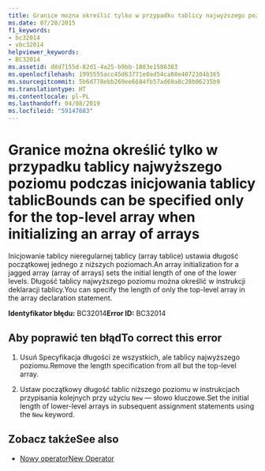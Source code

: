 ```yaml
---
title: Granice można określić tylko w przypadku tablicy najwyższego poziomu podczas inicjowania tablicy tablic
ms.date: 07/20/2015
f1_keywords:
- bc32014
- vbc32014
helpviewer_keywords:
- BC32014
ms.assetid: d8d7155d-82d1-4a25-b9bb-1883e1586383
ms.openlocfilehash: 1995555acc45d63771e0ad54ca88e4072104b365
ms.sourcegitcommit: 5b6d778ebb269ee6684fb57ad69a8c28b06235b9
ms.translationtype: HT
ms.contentlocale: pl-PL
ms.lasthandoff: 04/08/2019
ms.locfileid: "59147683"
---
```

# <a name="bounds-can-be-specified-only-for-the-top-level-array-when-initializing-an-array-of-arrays"></a><span data-ttu-id="b78b9-102">Granice można określić tylko w przypadku tablicy najwyższego poziomu podczas inicjowania tablicy tablic</span><span class="sxs-lookup"><span data-stu-id="b78b9-102">Bounds can be specified only for the top-level array when initializing an array of arrays</span></span>
<span data-ttu-id="b78b9-103">Inicjowanie tablicy nieregularnej tablicy (array tablice) ustawia długość początkowej jednego z niższych poziomach.</span><span class="sxs-lookup"><span data-stu-id="b78b9-103">An array initialization for a jagged array (array of arrays) sets the initial length of one of the lower levels.</span></span> <span data-ttu-id="b78b9-104">Długość tablicy najwyższego poziomu można określić w instrukcji deklaracji tablicy.</span><span class="sxs-lookup"><span data-stu-id="b78b9-104">You can specify the length of only the top-level array in the array declaration statement.</span></span>  
  
 <span data-ttu-id="b78b9-105">**Identyfikator błędu:** BC32014</span><span class="sxs-lookup"><span data-stu-id="b78b9-105">**Error ID:** BC32014</span></span>  
  
## <a name="to-correct-this-error"></a><span data-ttu-id="b78b9-106">Aby poprawić ten błąd</span><span class="sxs-lookup"><span data-stu-id="b78b9-106">To correct this error</span></span>  
  
1.  <span data-ttu-id="b78b9-107">Usuń Specyfikacja długości ze wszystkich, ale tablicy najwyższego poziomu.</span><span class="sxs-lookup"><span data-stu-id="b78b9-107">Remove the length specification from all but the top-level array.</span></span>  
  
2.  <span data-ttu-id="b78b9-108">Ustaw początkowy długość tablic niższego poziomu w instrukcjach przypisania kolejnych przy użyciu `New` — słowo kluczowe.</span><span class="sxs-lookup"><span data-stu-id="b78b9-108">Set the initial length of lower-level arrays in subsequent assignment statements using the `New` keyword.</span></span>  
  
## <a name="see-also"></a><span data-ttu-id="b78b9-109">Zobacz także</span><span class="sxs-lookup"><span data-stu-id="b78b9-109">See also</span></span>

- [<span data-ttu-id="b78b9-110">Nowy operator</span><span class="sxs-lookup"><span data-stu-id="b78b9-110">New Operator</span></span>](../../visual-basic/language-reference/operators/new-operator.md)
